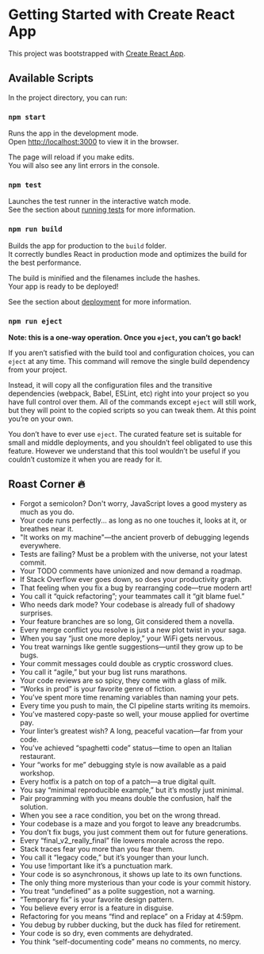 # Getting Started with Create React App

This project was bootstrapped with [Create React App](https://github.com/facebook/create-react-app).

## Available Scripts

In the project directory, you can run:

### `npm start`

Runs the app in the development mode.\
Open [http://localhost:3000](http://localhost:3000) to view it in the browser.

The page will reload if you make edits.\
You will also see any lint errors in the console.

### `npm test`

Launches the test runner in the interactive watch mode.\
See the section about [running tests](https://facebook.github.io/create-react-app/docs/running-tests) for more information.

### `npm run build`

Builds the app for production to the `build` folder.\
It correctly bundles React in production mode and optimizes the build for the best performance.

The build is minified and the filenames include the hashes.\
Your app is ready to be deployed!

See the section about [deployment](https://facebook.github.io/create-react-app/docs/deployment) for more information.

### `npm run eject`

**Note: this is a one-way operation. Once you `eject`, you can’t go back!**

If you aren’t satisfied with the build tool and configuration choices, you can `eject` at any time. This command will remove the single build dependency from your project.

Instead, it will copy all the configuration files and the transitive dependencies (webpack, Babel, ESLint, etc) right into your project so you have full control over them. All of the commands except `eject` will still work, but they will point to the copied scripts so you can tweak them. At this point you’re on your own.

You don’t have to ever use `eject`. The curated feature set is suitable for small and
middle deployments, and you shouldn’t feel obligated to use this feature. However we
understand that this tool wouldn’t be useful if you couldn’t customize it when you are
ready for it.

## Roast Corner 🔥

- Forgot a semicolon? Don't worry, JavaScript loves a good mystery as much as you do.
- Your code runs perfectly... as long as no one touches it, looks at it, or breathes near it.
- "It works on my machine"—the ancient proverb of debugging legends everywhere.
- Tests are failing? Must be a problem with the universe, not your latest commit.
- Your TODO comments have unionized and now demand a roadmap.
- If Stack Overflow ever goes down, so does your productivity graph.
- That feeling when you fix a bug by rearranging code—true modern art!
- You call it “quick refactoring”; your teammates call it “git blame fuel.”
- Who needs dark mode? Your codebase is already full of shadowy surprises.
- Your feature branches are so long, Git considered them a novella.
- Every merge conflict you resolve is just a new plot twist in your saga.
- When you say “just one more deploy,” your WiFi gets nervous.
- You treat warnings like gentle suggestions—until they grow up to be bugs.
- Your commit messages could double as cryptic crossword clues.
- You call it “agile,” but your bug list runs marathons.
- Your code reviews are so spicy, they come with a glass of milk.
- “Works in prod” is your favorite genre of fiction.
- You’ve spent more time renaming variables than naming your pets.
- Every time you push to main, the CI pipeline starts writing its memoirs.
- You’ve mastered copy-paste so well, your mouse applied for overtime pay.
- Your linter’s greatest wish? A long, peaceful vacation—far from your code.
- You’ve achieved “spaghetti code” status—time to open an Italian restaurant.
- Your “works for me” debugging style is now available as a paid workshop.
- Every hotfix is a patch on top of a patch—a true digital quilt.
- You say “minimal reproducible example,” but it’s mostly just minimal.
- Pair programming with you means double the confusion, half the solution.
- When you see a race condition, you bet on the wrong thread.
- Your codebase is a maze and you forgot to leave any breadcrumbs.
- You don’t fix bugs, you just comment them out for future generations.
- Every “final_v2_really_final” file lowers morale across the repo.
- Stack traces fear you more than you fear them.
- You call it “legacy code,” but it’s younger than your lunch.
- You use !important like it’s a punctuation mark.
- Your code is so asynchronous, it shows up late to its own functions.
- The only thing more mysterious than your code is your commit history.
- You treat “undefined” as a polite suggestion, not a warning.
- “Temporary fix” is your favorite design pattern.
- You believe every error is a feature in disguise.
- Refactoring for you means “find and replace” on a Friday at 4:59pm.
- You debug by rubber ducking, but the duck has filed for retirement.
- Your code is so dry, even comments are dehydrated.
- You think “self-documenting code” means no comments, no mercy.
